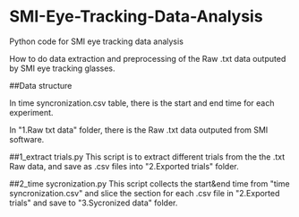 # SMI-Eye-Tracking-Data-Analysis
Python code for SMI eye tracking data analysis

How to do data extraction and preprocessing of the Raw .txt data outputed by SMI eye tracking glasses.

##Data structure

In time syncronization.csv table, there is the start and end time for each experiment.

In "1.Raw txt data" folder, there is the Raw .txt data outputed from SMI software.

##1_extract trials.py
This script is to extract different trials from the the .txt Raw data, and save as .csv files into "2.Exported trials" folder.

##2_time sycronization.py
This script collects the start&end time from "time syncronization.csv" and slice the section for each .csv file in "2.Exported trials" and save to "3.Sycronized data" folder.
